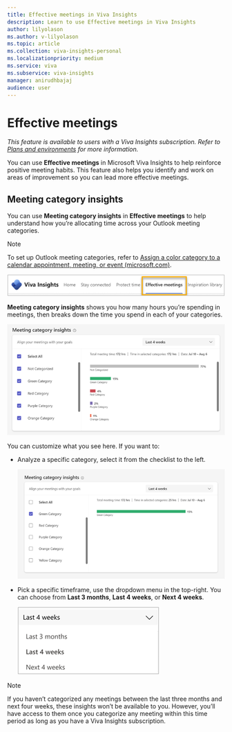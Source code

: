 ```yaml
---
title: Effective meetings in Viva Insights 
description: Learn to use Effective meetings in Viva Insights
author: lilyolason
ms.author: v-lilyolason
ms.topic: article
ms.collection: viva-insights-personal
ms.localizationpriority: medium 
ms.service: viva
ms.subservice: viva-insights
manager: anirudhbajaj
audience: user
---
```


# Effective meetings

*This feature is available to users with a Viva Insights subscription. Refer to [Plans and environments](../Overview/plans-environments.md) for more information.*

You can use **Effective meetings** in Microsoft Viva Insights to help reinforce positive meeting habits. This feature also helps you identify and work on areas of improvement so you can lead more effective meetings.

## Meeting category insights

You can use **Meeting category insights** in **Effective meetings** to help understand how you’re allocating time across your Outlook meeting categories.

>[!Note]
>To set up Outlook meeting categories, refer to [Assign a color category to a calendar appointment, meeting, or event (microsoft.com)](https://support.microsoft.com/office/assign-a-color-category-to-a-calendar-appointment-meeting-or-event-750596d9-707d-4412-8c0e-7fdc0fc52527).

![Screenshot that shows the Effective meetings tab.](Images/effective-meetings-tab.png)
  
**Meeting category insights** shows you how many hours you’re spending in meetings, then breaks down the time you spend in each of your categories.

![Screenshot that shows the Meeting category insights page.](Images/meeting-category-insights-all-categories.png)

You can customize what you see here. If you want to:

* Analyze a specific category, select it from the checklist to the left.

    ![Screenshot that shows one category selected.](Images/meeting-category-insights-green-category.png)

* Pick a specific timeframe, use the dropdown menu in the top-right. You can choose from **Last 3 months**, **Last 4 weeks**, or **Next 4 weeks**.

    ![Screenshot that shows the time frame dropdown list.](Images/meeting-category-insights-time-frame.png)

>[!Note]
>If you haven’t categorized any meetings between the last three months and next four weeks, these insights won’t be available to you. However, you’ll have access to them once you categorize any meeting within this time period as long as you have a Viva Insights subscription.
